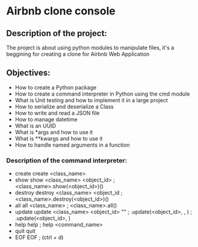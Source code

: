 # Airbnb clone console
## Description of the project:
The project is about using python modules to manipulate files, it's a beggining for creating a clone for Airbnb Web Application
## Objectives:
* How to create a Python package
* How to create a command interpreter in Python using the cmd module
* What is Unit testing and how to implement it in a large project
* How to serialize and deserialize a Class
* How to write and read a JSON file
* How to manage datetime
* What is an UUID
* What is *args and how to use it
* What is **kwargs and how to use it
* How to handle named arguments in a function
### Description of the command interpreter:
* create	create <class_name>
* show	show <class_name> <object_id> ; <class_name>.show(<object_id>)()
* destroy	destroy <class_name> <object_id ; <class_name>.destroy(<object_id>)()
* all	all <class_name> ; <class_name>.all()
* update	update <class_name> <object_id> "" ; .update(<object_id>, , ) ; .update(<object_id>, )
* help	help ; help <command_name>
* quit	quit
* EOF	EOF ; (ctrl + d)
